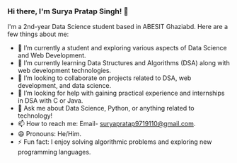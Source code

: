 ### Hi there, I'm Surya Pratap Singh! 👋

I'm a 2nd-year Data Science student based in ABESIT Ghaziabd. Here are a few things about me:

- 🔭 I’m currently a student and exploring various aspects of Data Science and Web Development.
- 🌱 I’m currently learning Data Structures and Algorithms (DSA) along with web development technologies.
- 👯 I’m looking to collaborate on projects related to DSA, web development, and data science.
- 🤔 I’m looking for help with gaining practical experience and internships in DSA with C or Java.
- 💬 Ask me about Data Science, Python, or anything related to technology!
- 📫 How to reach me: Email- suryapratap9719110@gmail.com.
- 😄 Pronouns: He/Him.
- ⚡ Fun fact: I enjoy solving algorithmic problems and exploring new programming languages.

<!-- Add any additional sections you'd like to include below -->



<!---
Surya0629/Surya0629 is a ✨ special ✨ repository because its `README.md` (this file) appears on your GitHub profile.
You can click the Preview link to take a look at your changes.
--->
